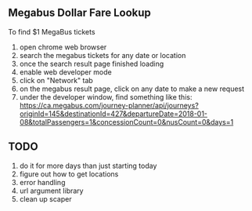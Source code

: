 ## Megabus Dollar Fare Lookup
To find $1 MegaBus tickets

1. open chrome web browser
2. search the megabus tickets for any date or location
3. once the search result page finished loading
4. enable web developer mode
5. click on "Network" tab
6. on the megabus result page, click on any date to make a new request
7. under the developer window, find something like this:
https://ca.megabus.com/journey-planner/api/journeys?originId=145&destinationId=427&departureDate=2018-01-08&totalPassengers=1&concessionCount=0&nusCount=0&days=1

## TODO
1. do it for more days than just starting today
2. figure out how to get locations
3. error handling
4. url argument library
5. clean up scaper
